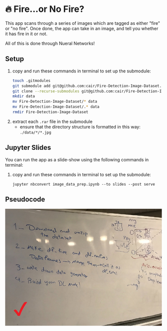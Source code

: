 # 🔥 Fire...or No Fire?
This app scans through a series of images which are tagged as either "fire" or "no fire".
Once done, the app can take in an image, and tell you whether it has fire in it or not.

All of this is done through Nueral Networks!

## Setup
1. copy and run these commands in terminal to set up the submodule:
	```bash
	touch .gitmodules
	git submodule add git@github.com:cair/Fire-Detection-Image-Dataset.git data
	git clone --recurse-submodules git@github.com:cair/Fire-Detection-Image-Dataset.git
	mkdir data
	mv Fire-Detection-Image-Dataset/* data
	mv Fire-Detection-Image-Dataset/.* data
	rmdir Fire-Detection-Image-Dataset
	```
1. extract each `.rar` file in the submodule
	- ensure that the directory structure is formatted in this way: `./data/*/*.jpg`

## Jupyter Slides
You can run the app as a slide-show using the following commands in terminal:
1. copy and run these commands in terminal to set up the submodule:
	```
	jupyter nbconvert image_data_prep.ipynb --to slides --post serve
	```

## Pseudocode
![whiteboard code][whiteboard]

[whiteboard]: ./IN_CLASS.jpg
